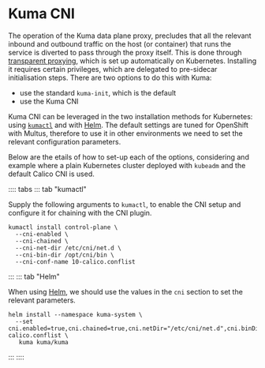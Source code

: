 # Kuma CNI

The operation of the Kuma data plane proxy, precludes that all the relevant inbound and outbound traffic on the host (or container) that runs the service is diverted
to pass through the proxy itself. This is done through [transparent proxying](/docs/1.1.2/networking/transparent-proxying), which is set up automatically on Kubernetes. Installing it requires certain privileges, which are delegated to pre-sidecar initialisation steps.
There are two options to do this with Kuma:

* use the standard `kuma-init`, which is the default
* use the Kuma CNI

Kuma CNI can be leveraged in the two installation methods for Kubernetes: using [`kumactl`](/docs/1.1.2/installation/kubernetes) and with [Helm](/docs/1.1.2/installation/helm). The default settings are tuned for OpenShift with Multus, therefore to use it in other environments we need to set the relevant configuration parameters.

Below are the etails of how to set-up each of the options, considering and example where a plain Kubernetes cluster deployed with `kubeadm` and the default Calico CNI is used.

:::: tabs
::: tab "kumactl"

Supply the following arguments to `kumactl`, to enable the CNI setup and configure it for chaining with the CNI plugin.

```shell
kumactl install control-plane \
  --cni-enabled \
  --cni-chained \
  --cni-net-dir /etc/cni/net.d \
  --cni-bin-dir /opt/cni/bin \
  --cni-conf-name 10-calico.conflist
```

:::
::: tab "Helm"

When using [Helm](/docs/1.1.2/installation/helm), we should use the values in the `cni` section to set the relevant parameters.

```shell
helm install --namespace kuma-system \
  --set cni.enabled=true,cni.chained=true,cni.netDir="/etc/cni/net.d",cni.binDir=/opt/cni/bin,cni.confName=10-calico.conflist \
   kuma kuma/kuma
```

:::
::::
